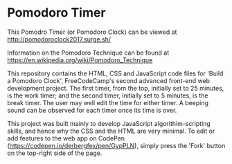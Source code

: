 # Pomodoro Timer

This Pomodro Timer (or Pomodoro Clock) can be viewed at http://pomodoroclock2017.surge.sh/

Information on the Pomodoro Technique can be found at https://en.wikipedia.org/wiki/Pomodoro_Technique

This repository contains the HTML, CSS and JavaScript code files for 'Build a Pomodoro Clock', FreeCodeCamp's second advanced
front-end web development project. The first timer, from the top, initially set to 25 minutes, is the work timer; and the second timer, initially set to 5 minutes, is the break timer. The user may well edit the time for either timer. A beeping sound can be observed for each timer once its time is over. 

This project was built mainly to develop JavaScript algorithim-scripting skills, and hence
why the CSS and the HTML are very minimal. To edit or add features to the web app on CodePen (https://codepen.io/derbergfex/pen/GypPLN), simply press the 'Fork' button on the top-right side of the page.
